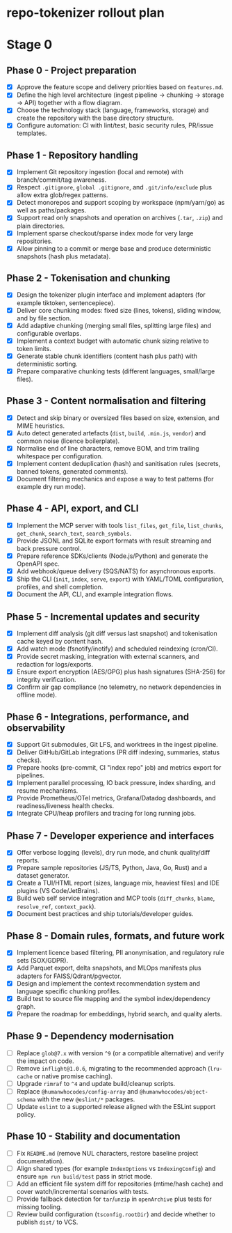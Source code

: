 # repo-tokenizer rollout plan

# Stage 0

## Phase 0 - Project preparation
- [x] Approve the feature scope and delivery priorities based on `features.md`.
- [x] Define the high level architecture (ingest pipeline -> chunking -> storage -> API) together with a flow diagram.
- [x] Choose the technology stack (language, frameworks, storage) and create the repository with the base directory structure.
- [x] Configure automation: CI with lint/test, basic security rules, PR/issue templates.

## Phase 1 - Repository handling
- [x] Implement Git repository ingestion (local and remote) with branch/commit/tag awareness.
- [x] Respect `.gitignore`, `global .gitignore`, and `.git/info/exclude` plus allow extra glob/regex patterns.
- [x] Detect monorepos and support scoping by workspace (npm/yarn/go) as well as paths/packages.
- [x] Support read only snapshots and operation on archives (`.tar`, `.zip`) and plain directories.
- [x] Implement sparse checkout/sparse index mode for very large repositories.
- [x] Allow pinning to a commit or merge base and produce deterministic snapshots (hash plus metadata).

## Phase 2 - Tokenisation and chunking
- [x] Design the tokenizer plugin interface and implement adapters (for example tiktoken, sentencepiece).
- [x] Deliver core chunking modes: fixed size (lines, tokens), sliding window, and by file section.
- [x] Add adaptive chunking (merging small files, splitting large files) and configurable overlaps.
- [x] Implement a context budget with automatic chunk sizing relative to token limits.
- [x] Generate stable chunk identifiers (content hash plus path) with deterministic sorting.
- [x] Prepare comparative chunking tests (different languages, small/large files).

## Phase 3 - Content normalisation and filtering
- [x] Detect and skip binary or oversized files based on size, extension, and MIME heuristics.
- [x] Auto detect generated artefacts (`dist`, `build`, `.min.js`, `vendor`) and common noise (licence boilerplate).
- [x] Normalise end of line characters, remove BOM, and trim trailing whitespace per configuration.
- [x] Implement content deduplication (hash) and sanitisation rules (secrets, banned tokens, generated comments).
- [x] Document filtering mechanics and expose a way to test patterns (for example dry run mode).

## Phase 4 - API, export, and CLI
- [x] Implement the MCP server with tools `list_files`, `get_file`, `list_chunks`, `get_chunk`, `search_text`, `search_symbols`.
- [x] Provide JSONL and SQLite export formats with result streaming and back pressure control.
- [x] Prepare reference SDKs/clients (Node.js/Python) and generate the OpenAPI spec.
- [x] Add webhook/queue delivery (SQS/NATS) for asynchronous exports.
- [x] Ship the CLI (`init`, `index`, `serve`, `export`) with YAML/TOML configuration, profiles, and shell completion.
- [x] Document the API, CLI, and example integration flows.

## Phase 5 - Incremental updates and security
- [x] Implement diff analysis (git diff versus last snapshot) and tokenisation cache keyed by content hash.
- [x] Add watch mode (fsnotify/inotify) and scheduled reindexing (cron/CI).
- [x] Provide secret masking, integration with external scanners, and redaction for logs/exports.
- [x] Ensure export encryption (AES/GPG) plus hash signatures (SHA-256) for integrity verification.
- [x] Confirm air gap compliance (no telemetry, no network dependencies in offline mode).

## Phase 6 - Integrations, performance, and observability
- [x] Support Git submodules, Git LFS, and worktrees in the ingest pipeline.
- [x] Deliver GitHub/GitLab integrations (PR diff indexing, summaries, status checks).
- [x] Prepare hooks (pre-commit, CI "index repo" job) and metrics export for pipelines.
- [x] Implement parallel processing, IO back pressure, index sharding, and resume mechanisms.
- [x] Provide Prometheus/OTel metrics, Grafana/Datadog dashboards, and readiness/liveness health checks.
- [x] Integrate CPU/heap profilers and tracing for long running jobs.

## Phase 7 - Developer experience and interfaces
- [x] Offer verbose logging (levels), dry run mode, and chunk quality/diff reports.
- [x] Prepare sample repositories (JS/TS, Python, Java, Go, Rust) and a dataset generator.
- [x] Create a TUI/HTML report (sizes, language mix, heaviest files) and IDE plugins (VS Code/JetBrains).
- [x] Build web self service integration and MCP tools (`diff_chunks`, `blame`, `resolve_ref`, `context_pack`).
- [x] Document best practices and ship tutorials/developer guides.

## Phase 8 - Domain rules, formats, and future work
- [x] Implement licence based filtering, PII anonymisation, and regulatory rule sets (SOX/GDPR).
- [x] Add Parquet export, delta snapshots, and MLOps manifests plus adapters for FAISS/Qdrant/pgvector.
- [x] Design and implement the context recommendation system and language specific chunking profiles.
- [x] Build test to source file mapping and the symbol index/dependency graph.
- [x] Prepare the roadmap for embeddings, hybrid search, and quality alerts.

## Phase 9 - Dependency modernisation
- [ ] Replace `glob@7.x` with version `^9` (or a compatible alternative) and verify the impact on code.
- [ ] Remove `inflight@1.0.6`, migrating to the recommended approach (`lru-cache` or native promise caching).
- [ ] Upgrade `rimraf` to `^4` and update build/cleanup scripts.
- [ ] Replace `@humanwhocodes/config-array` and `@humanwhocodes/object-schema` with the new `@eslint/*` packages.
- [ ] Update `eslint` to a supported release aligned with the ESLint support policy.

## Phase 10 - Stability and documentation
- [ ] Fix `README.md` (remove NUL characters, restore baseline project documentation).
- [ ] Align shared types (for example `IndexOptions` vs `IndexingConfig`) and ensure `npm run build/test` pass in strict mode.
- [ ] Add an efficient file system diff for repositories (mtime/hash cache) and cover watch/incremental scenarios with tests.
- [ ] Provide fallback detection for `tar`/`unzip` in `openArchive` plus tests for missing tooling.
- [ ] Review build configuration (`tsconfig.rootDir`) and decide whether to publish `dist/` to VCS.
